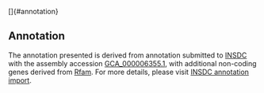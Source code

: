 []{#annotation}

Annotation
----------

The annotation presented is derived from annotation submitted to
[INSDC](http://www.insdc.org) with the assembly accession
[GCA\_000006355.1](http://www.ebi.ac.uk/ena/data/view/GCA_000006355.1),
with additional non-coding genes derived from
[Rfam](http://rfam.xfam.org/). For more details, please visit [INSDC
annotation
import](http://ensemblgenomes.org/info/data/insdc_annotation).
